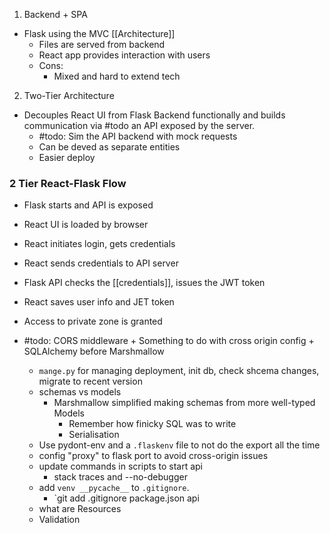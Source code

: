 
1. Backend + SPA
  + Flask using the MVC [[Architecture]]
    + Files are served from backend
    + React app provides interaction with users
    + Cons:
      + Mixed and hard to extend tech
2. Two-Tier Architecture 
  + Decouples React UI from Flask Backend functionally and builds communication via #todo an API exposed by the server.
	  + #todo: Sim the API backend with mock requests
    + Can be deved as separate entities
    + Easier deploy


### 2 Tier React-Flask Flow
+ Flask starts and API is exposed
+ React UI is loaded by browser
+ React initiates login, gets credentials
+ React sends credentials to API server
+ Flask API checks the [[credentials]], issues the JWT token
+ React saves user info and JET token
+ Access to private zone is granted 

+ #todo: CORS middleware
		+ Something to do with cross origin config
		+ SQLAlchemy before Marshmallow
	+ `mange.py` for managing deployment, init db, check shcema changes, migrate to recent version
	+ schemas vs models
		+ Marshmallow simplified making schemas from more well-typed Models
			+ Remember how finicky SQL was to write
			+ Serialisation
	+ Use pydont-env and a `.flaskenv` file to not do the export all the time
	+ config "proxy" to flask port to avoid cross-origin issues
	+ update commands in scripts to start api
		+ stack traces and --no-debugger
	+ add `venv __pycache__` to `.gitignore`. 
		+ `git add .gitignore package.json api
	+ what are Resources
	+ Validation


